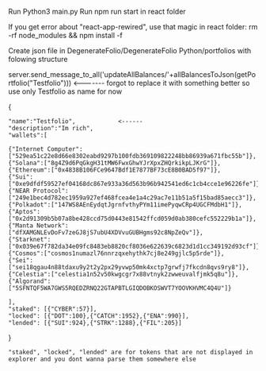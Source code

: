 Run Python3 main.py
Run npm run start in react folder


If you get error about "react-app-rewired", use that magic in react folder:
rm -rf node_modules && npm install -f

Create json file in DegenerateFolio/DegenerateFolio Python/portfolios with folowing structure





 server.send_message_to_all('updateAllBalances/'+allBalancesToJson(getPortfolio("Testfolio")))        <-------
 forgot to replace it with something better so use only Testfolio as name for now 

{

    "name":"Testfolio",            <------
    "description":"Im rich",
    "wallets":[

    {"Internet Computer":["529ea51c22e8d66e8302eabd9297b100fdb369109822248bb86939a671fbc55b"]},
    {"Solana":["8g4Z9d6PqGkgH31tMW6FwxGhwYJrXpxZHQrkikpLJKrG"]},
    {"Ethereum":["0x4838B106FCe9647Bdf1E7877BF73cE8B0BAD5f97"]},
    {"Sui":["0xe9dfdf59527ef04168dc867e933a36d563b96b942541ed6c1cb4cce1e96226fe"]},
    {"NEAR Protocol":["249e1bec4d782ec1959a927ef468fcea4e1a4c29ac7e11b51a5f15bad85aecc3"]},
    {"Polkadot":["147WS8AEnEydqtJgrnfvthyPYm11imePyqwCRp4UGCFMdbH1"]},
    {"Aptos":["0x2d91309b5b07a8be428ccd75d0443e81542ffcd059d0ab380cefc552229b1a"]},
    {"Manta Network":["dfXAMGNLEvDoFv7zeGJ8jS7ubU4XDVvuGUBHgms92c8NpZeQv"]},
    {"Starknet":["0x039e67f782da34e09fc8483eb8820cf8036e622639c6823d1d1cc349192d93cf"]},
    {"Cosmos":["cosmos1numazl76nnrzqxehythk7cj8e249gjlc5p5rde"]},
    {"Sei":["sei18qgau4n88tdaxu9y2t2y2px29yvwp50mk4xctp7grwfj7fkcdn8qvs9ry8"]},
    {"Celestia":["celestia1n52v50kwgcgr7x88vtnyk2zwweuvalfjmk5q8u"]},
    {"Algorand":["5SFNTQF5WA7GWS5RQEDZRNQ22GTAPBTLGIQDOBKOSWVT7YOOVKHVMC4Q4U"]}

    ],
    "staked": [{"CYBER":57}],
    "locked": [{"DOT":100},{"CATCH":1952},{"ENA":990}],
    "lended": [{"SUI":924},{"STRK":1288},{"FIL":205}]
}

    "staked", "locked", "lended" are for tokens that are not displayed in explorer and you dont wanna parse them somewhere else


